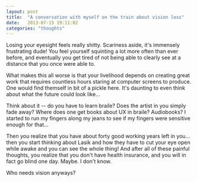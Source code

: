 ```yaml
---
layout: post
title:  "A conversation with myself on the train about vision loss"
date:   2013-07-15 19:11:02
categories: "thoughts"
---
```


Losing your eyesight feels really shitty. Scariness aside, it's immensely frustrating dude! You feel yourself squinting a lot more often than ever before, and eventually you get tired of not being able to clearly see at a distance that you once were able to.

What makes this all worse is that your livelihood depends on creating great work that requires countless hours staring at computer screens to produce. One would find themself in bit of a pickle here. It's daunting to even think about what the future could look like…

Think about it -- do you have to learn braile? Does the artist in you simply fade away? Where does one get books about UX in braile? Audiobooks? I started to run my fingers along my jeans to see if my fingers were sensitive enough for that…

Then you realize that you have about forty good working years left in you… then you start thinking about Lasik and how they have to cut your eye open while awake and you can see the whole thing! And after all of these painful thoughts, you realize that you don't have health insurance, and you will in fact go blind one day. Maybe. I don't know.

Who needs vision anyways?